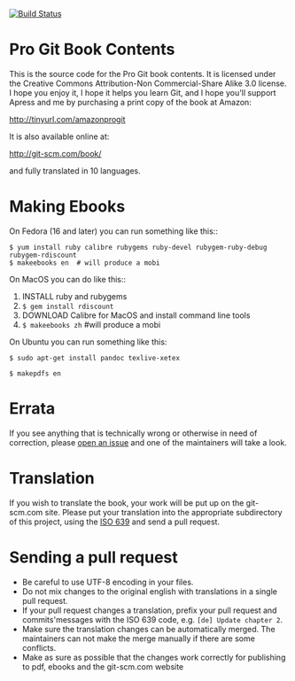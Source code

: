 [![Build Status](https://secure.travis-ci.org/progit/progit.png?branch=master)](https://travis-ci.org/progit/progit)

# Pro Git Book Contents

This is the source code for the Pro Git book contents.  It is licensed under
the Creative Commons Attribution-Non Commercial-Share Alike 3.0 license.  I
hope you enjoy it, I hope it helps you learn Git, and I hope you'll support
Apress and me by purchasing a print copy of the book at Amazon:

http://tinyurl.com/amazonprogit

It is also available online at:

http://git-scm.com/book/

and fully translated in 10 languages.

# Making Ebooks

On Fedora (16 and later) you can run something like this::

    $ yum install ruby calibre rubygems ruby-devel rubygem-ruby-debug rubygem-rdiscount
    $ makeebooks en  # will produce a mobi

On MacOS you can do like this::
	
1. INSTALL ruby and rubygems
2. `$ gem install rdiscount`
3. DOWNLOAD Calibre for MacOS and install command line tools
4. `$ makeebooks zh` #will produce a mobi

On Ubuntu you can run something like this:

    $ sudo apt-get install pandoc texlive-xetex

    $ makepdfs en

# Errata

If you see anything that is technically wrong or otherwise in need of
correction, please [open an issue](https://github.com/progit/progit/issues/new) and one of the maintainers will take a look.


# Translation

If you wish to translate the book, your work will be put up on the 
git-scm.com site.  Please put your translation into the appropriate
subdirectory of this project, using the 
[ISO 639](http://en.wikipedia.org/wiki/List_of_ISO_639-1_codes) 
and send a pull request.

# Sending a pull request

* Be careful to use UTF-8 encoding in your files.
* Do not mix changes to the original english with translations in a single pull request.
* If your pull request changes a translation, prefix your pull request and commits'messages with the ISO 639 code, e.g. `[de] Update chapter 2`.
* Make sure the translation changes can be automatically merged. The maintainers can not make the merge manually if there are some conflicts.
* Make as sure as possible that the changes work correctly for publishing to pdf, ebooks and the git-scm.com website